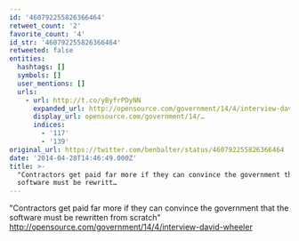 ```yaml
---
id: '460792255826366464'
retweet_count: '2'
favorite_count: '4'
id_str: '460792255826366464'
retweeted: false
entities:
  hashtags: []
  symbols: []
  user_mentions: []
  urls:
    - url: http://t.co/yByfrPDyNN
      expanded_url: http://opensource.com/government/14/4/interview-david-wheeler
      display_url: opensource.com/government/14/…
      indices:
        - '117'
        - '139'
original_url: https://twitter.com/benbalter/status/460792255826366464
date: '2014-04-28T14:46:49.000Z'
title: >-
  "Contractors get paid far more if they can convince the government that the
  software must be rewritt…
---
```


"Contractors get paid far more if they can convince the government that the software must be rewritten from scratch" http://opensource.com/government/14/4/interview-david-wheeler